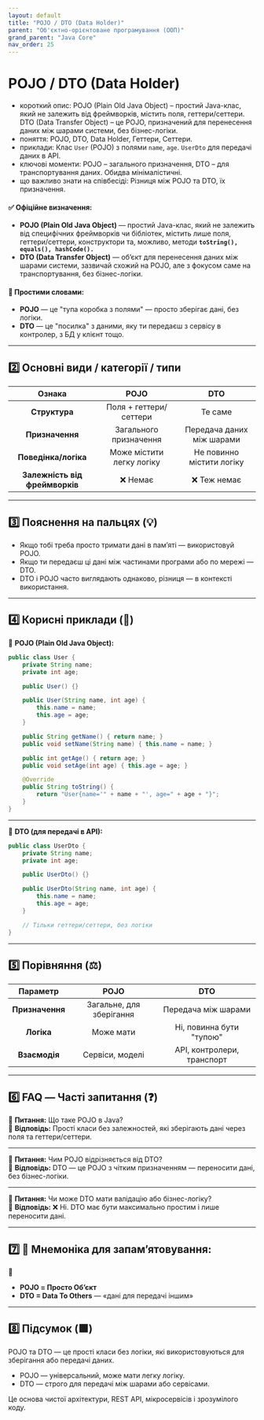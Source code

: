 ```yaml
---
layout: default
title: "POJO / DTO (Data Holder)"
parent: "Об'єктно-орієнтоване програмування (ООП)"
grand_parent: "Java Core"
nav_order: 25
---
```


# POJO / DTO (Data Holder)

*   короткий опис: POJO (Plain Old Java Object) – простий Java-клас, який не залежить від фреймворків, містить поля, геттери/сеттери. DTO (Data Transfer Object) – це POJO, призначений для перенесення даних між шарами системи, без бізнес-логіки.
*   поняття: POJO, DTO, Data Holder, Геттери, Сеттери.
*   приклади: Клас `User` (POJO) з полями `name`, `age`. `UserDto` для передачі даних в API.
*   ключові моменти: POJO – загального призначення, DTO – для транспортування даних. Обидва мінімалістичні.
*   що важливо знати на співбесіді: Різниця між POJO та DTO, їх призначення.


#### **✅ Офіційне визначення:**

* **POJO (Plain Old Java Object)** — простий Java-клас, який не залежить від специфічних фреймворків чи бібліотек, містить лише поля, геттери/сеттери, конструктори та, можливо, методи **`toString(), equals(), hashCode().`**
* **DTO (Data Transfer Object)** — об’єкт для перенесення даних між шарами системи, зазвичай схожий на POJO, але з фокусом саме на транспортування, без бізнес-логіки.

#### **🧠 Простими словами:**

* **POJO** — це "тупа коробка з полями" — просто зберігає дані, без логіки.
* **DTO** — це "посилка" з даними, яку ти передаєш з сервісу в контролер, з БД у клієнт тощо.

---

## **2️⃣ Основні види / категорії / типи**

| Ознака | POJO | DTO |
| :---: | :---: | :---: |
| **Структура** | Поля \+ геттери/сеттери | Те саме |
| **Призначення** | Загального призначення | Передача даних між шарами |
| **Поведінка/логіка** | Може містити легку логіку | Не повинно містити логіку |
| **Залежність від фреймворків** | ❌ Немає | ❌ Теж немає |

---

## **3️⃣ Пояснення на пальцях (💡)**

* Якщо тобі треба просто тримати дані в пам’яті — використовуй POJO.
* Якщо ти передаєш ці дані між частинами програми або по мережі — DTO.
* DTO і POJO часто виглядають однаково, різниця — в контексті використання.

---

## **4️⃣ Корисні приклади (🧪)**

🔹 **POJO (Plain Old Java Object):**

```java
public class User {
    private String name;
    private int age;

    public User() {}

    public User(String name, int age) {
        this.name = name;
        this.age = age;
    }

    public String getName() { return name; }
    public void setName(String name) { this.name = name; }

    public int getAge() { return age; }
    public void setAge(int age) { this.age = age; }

    @Override
    public String toString() {
        return "User{name='" + name + "', age=" + age + "}";
    }
}
```

---

🔹 **DTO (для передачі в API):**

```java
public class UserDto {
    private String name;
    private int age;

    public UserDto() {}

    public UserDto(String name, int age) {
        this.name = name;
        this.age = age;
    }

    // Тільки геттери/сеттери, без логіки
}
```

---

## **5️⃣ Порівняння (⚖️)**

| Параметр | POJO | DTO |
| :---: | :---: | :---: |
| **Призначення** | Загальне, для зберігання | Передача між шарами |
| **Логіка** | Може мати | Ні, повинна бути "тупою" |
| **Взаємодія** | Сервіси, моделі | API, контролери, транспорт |

---

## **6️⃣ FAQ — Часті запитання (❓)**

🔹 **Питання:** Що таке POJO в Java?  
💬 **Відповідь:** Прості класи без залежностей, які зберігають дані через поля та геттери/сеттери.

---

🔹 **Питання:** Чим POJO відрізняється від DTO?  
💬 **Відповідь:** DTO — це POJO з чітким призначенням — переносити дані, без бізнес-логіки.

---

🔹 **Питання:** Чи може DTO мати валідацію або бізнес-логіку?  
💬 **Відповідь:** ❌ Ні. DTO має бути максимально простим і лише переносити дані.

---

## **7️⃣ 🧠 Мнемоніка для запам’ятовування:**

📘

* **POJO \= Просто Обʼєкт**
* **DTO \= Data To Others** — «дані для передачі іншим»

---

## **8️⃣ Підсумок (🟩)**

POJO та DTO — це прості класи без логіки, які використовуються для зберігання або передачі даних.

* POJO — універсальний, може мати легку логіку.
* DTO — строго для передачі між шарами або сервісами.

Це основа чистої архітектури, REST API, мікросервісів і зрозумілого коду.